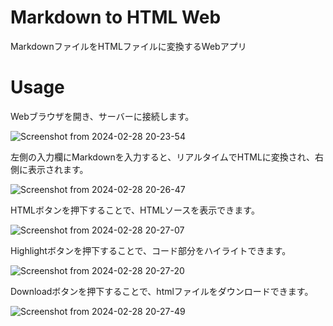 # Markdown to HTML Web

MarkdownファイルをHTMLファイルに変換するWebアプリ

# Usage

Webブラウザを開き、サーバーに接続します。

![Screenshot from 2024-02-28 20-23-54](https://github.com/haru864/MarkdownToHTML_Web/assets/45516420/3621f019-d4af-42ea-816e-d620bcc74389)

左側の入力欄にMarkdownを入力すると、リアルタイムでHTMLに変換され、右側に表示されます。

![Screenshot from 2024-02-28 20-26-47](https://github.com/haru864/MarkdownToHTML_Web/assets/45516420/998a02df-7640-4d28-8c07-cda7cdd5c38d)

HTMLボタンを押下することで、HTMLソースを表示できます。

![Screenshot from 2024-02-28 20-27-07](https://github.com/haru864/MarkdownToHTML_Web/assets/45516420/7299c71c-3907-43c5-b0ad-a7a487eda876)

Highlightボタンを押下することで、コード部分をハイライトできます。

![Screenshot from 2024-02-28 20-27-20](https://github.com/haru864/MarkdownToHTML_Web/assets/45516420/de99c597-456b-40cd-bff3-7e5f9b470f32)

Downloadボタンを押下することで、htmlファイルをダウンロードできます。

![Screenshot from 2024-02-28 20-27-49](https://github.com/haru864/MarkdownToHTML_Web/assets/45516420/de297032-a581-4cbc-a616-a7390c556bfc)
